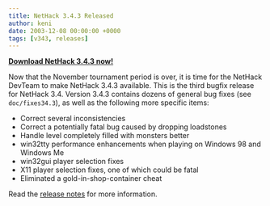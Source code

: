 ```yaml
---
title: NetHack 3.4.3 Released
author: keni
date: 2003-12-08 00:00:00 +0000
tags: [v343, releases]
---
```

[**Download NetHack 3.4.3 now!**][v343-downloads]

Now that the November tournament period is over, it is time for the NetHack DevTeam to make NetHack 3.4.3 available. This is the third bugfix release for NetHack 3.4.  Version 3.4.3 contains dozens of general bug fixes (see `doc/fixes34.3`), as well as the following more specific items:

* Correct several inconsistencies
* Correct a potentially fatal bug caused by dropping loadstones
* Handle level completely filled with monsters better
* win32tty performance enhancements when playing on Windows 98 and Windows Me
* win32gui player selection fixes
* X11 player selection fixes, one of which could be fatal
* Eliminated a gold-in-shop-container cheat

Read the [release notes][v343-release] for more information.

[v343-downloads]: {{site.baseurl}}/v343/downloads.html
[v343-release]: {{site.baseurl}}/v343/release.html
